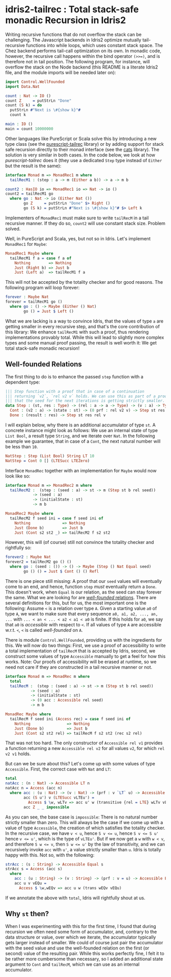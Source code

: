 # idris2-tailrec : Total stack-safe monadic Recursion in Idris2

Writing recursive functions that do not overflow the stack
can be challenging. The Javascript backends in Idris2
optimize mutually tail-recursive
functions into while loops, which uses constant stack space.
The Chez backend performs tail-call optimization on its own.
In monadic code, however, the recursive call happens within
the bind operator `(>>=)`, and is therefore not
in tail position. The following program, for instance,
will overflow the stack on the Node backend (this README
is a literate Idris2 file, and the module imports will be
needed later on):

```idris
import Control.WellFounded
import Data.Nat

count : Nat -> IO ()
count Z     = putStrLn "Done"
count (S k) = do
  putStrLn #"Next is \#{show k}"#
  count k

main : IO ()
main = count 10000000
```

Other languages like PureScript or Scala
solve this by introducing a new type class 
(see the [purescript-tailrec](https://github.com/purescript/purescript-tailrec)
library) or by adding support for stack safe recursion
directly to their monad interface
(see the [cats](https://github.com/typelevel/cats) library).
The solution is very similar in both cases. In the code
below, we look at how *purescript-tailrec* does it
(they use a dedicated `Step` type instead of `Either`
but the result is the same):

```idris
interface Monad m => MonadRec1 m where
  tailRecM1 : (step : a -> m (Either a b)) -> a -> m b

count2 : HasIO io => MonadRec1 io => Nat -> io ()
count2 = tailRecM1 go
  where go : Nat -> io (Either Nat ())
        go Z     = putStrLn "Done" $> Right ()
        go (S k) = putStrLn #"Next is \#{show k}"# $> Left k
```

Implementers of `MonadRec1` must make sure to write `tailRecM`
in a tail recursive manner. If they do so, `count2` will use constant
stack size. Problem solved.

Well, in PureScript and Scala, yes, but not so in Idris.
Let's implement `MonadRec1` for `Maybe`:

```idris
MonadRec1 Maybe where
  tailRecM1 f a = case f a of
    Nothing        => Nothing
    Just (Right b) => Just b
    Just (Left a)  => tailRecM1 f a
```

This will not be accepted by the totality checker
and for good reasons. The following program will loop
forever:

```idris
forever : Maybe Nat
forever = tailRecM1 go ()
  where go : () -> Maybe (Either () Nat)
        go () = Just $ Left ()
```

What we are lacking is a way to convince Idris, that the
values of type `a` are getting smaller in every recursive
step, and that's the core contribution of this library:
We enhance `tailRecM1` with such a proof, thus rendering
implementations provably total. While this will lead
to slightly more complex types and some manual proof
passing, the result is well worth it: We get total
stack-safe monadic recursion!

## Well-founded Relations

The first thing to do is to enhance the passed `step` function with
a dependent type:

```idris
||| Step function with a proof that in case of a continuation
||| returning `v2`, `rel v2 v` holds. We can use this as part of a proof
||| that the seed for the next iterations is getting strictly smaller.
data Step : (st, res : Type) -> (rel : a -> a -> Type) -> (v : a) -> Type where
  Cont : (v2 : a) -> (state : st) -> (0 prf : rel v2 v) -> Step st res rel v
  Done : (result : res) -> Step st res rel v
```

I will explain below, why there is an additional accumulator of type `st`.
A concrete instance might look as follows:
We use an internal state of type `List Bool`, a result type `String`,
and we iterate over `Nat`. In the following example
we guarantee, that in case of a `Cont`, the next natural number will
be less than `10`.

```idris
NatStep : Step (List Bool) String LT 10
NatStep = Cont 0 [] (LTESucc LTEZero)
```
Interface `MonadRec` together with an implementation for
`Maybe` would now look like so:

```idris
interface Monad m => MonadRec2 m where
  tailRecM2 :  (step : (seed : a) -> st -> m (Step st b rel seed))
            -> (seed : a)
            -> (initialState : st)
            -> m b

MonadRec2 Maybe where
  tailRecM2 f seed ini = case f seed ini of
    Nothing              => Nothing
    Just (Done b)        => Just b
    Just (Cont s2 st2 _) => tailRecM2 f s2 st2
```

However, this will (of course) still not convince the
totality checker and rightfully so:

```idris
forever2 : Maybe Nat
forever2 = tailRecM2 go () ()
  where go : (seed : ()) -> () -> Maybe (Step () Nat Equal seed)
        go () () = Just $ Cont () () Refl
```

There is one piece still missing: A proof that our `seed` values
will eventually come to an end, and hence, function `step` *must*
eventually return a `Done`. This doesn't work, when `Equal`
is our relation, as the seed can stay forever the same.
What we are looking for are
[*well-founded* relations](https://en.wikipedia.org/wiki/Well-founded_relation).
There are several definitions for this, but for us, the most important
one is the following: Assume `<` is a relation over type `A`.
Given a starting value `a0` of type `A`, we want to make sure that
every sequence `a0, a1, a2, ..., an, ...`
with `... < an < ... < a2 < a1 < a0` is finite. If this holds for `a0`,
we say that `a0` is *accessible* with respect to `<`.
If all values of type `A` are accessible w.r.t. `<`, `<` is
called *well-founded* on `A`.

There is module `Control.WellFounded`, providing us with the
ingredients for this. We will now do two things: First, we
use a proof of accessibility to write a total implementation
of `tailRecM` that is accepted by Idris, second, we construct
some values of type `Accessible` manually to get a feel for
how this works. Note: Our proofs of accessibility
will be erased at runtime,
so we need not care if they are constructed in a tail recursive
manner or not.

```idris
interface Monad m => MonadRec m where
  total
  tailRecM :  (step : (seed : a) -> st -> m (Step st b rel seed))
           -> (seed : a)
           -> (initialState : st)
           -> (0 acc : Accessible rel seed)
           -> m b

MonadRec Maybe where
  tailRecM f seed ini (Access rec) = case f seed ini of
    Nothing                => Nothing
    Just (Done b)          => Just b
    Just (Cont s2 st2 rel) => tailRecM f s2 st2 (rec s2 rel)
```

That was not too hard. The only constructor of `Accessible rel v1` provides
a function returning a new `Accessible rel v2` for all values `v2`,
for which `rel v2 v1` holds.

But can we be sure about this? Let's come up with some values
of type `Accessible`. First, the correct case with `Nat` and `LT`:

```idris
total
natAcc : (n : Nat) -> Accessible LT n
natAcc n = Access (acc n)
  where acc : (u : Nat) -> (v : Nat) -> (prf : v `LT` u) -> Accessible LT v
        acc (S u') v (LTESucc vLTEu') =
          Access $ \w, wLTv => acc u' w (transitive {rel = LTE} wLTv vLTEu')
        acc Z _ _ impossible
```

As you can see, the base case is `impossible`: There is no
natural number strictly smaller than zero. This will always
be the case if we come up with a value of type `Accessible`, the
creation of which satisfies the totality checker.
In the recursive case, we have `v < u`, hence `S v <= u`, hence `S v <= S u'`
hence `v <= u'`, which is the type of `vLTEu'`.
But if we now get a `w` with
`w < v`, and therefore `S w <= v`, then `S w <= u'` by the law of
transitivity, and we can recursively invoke `acc` with `u'`, a value strictly
smaller than `u`.
Idris is totally happy with this. Not so, with the following:

```idris
strAcc : (s : String) -> Accessible Equal s
strAcc s = Access (acc s)
  where
    acc : (u : String) -> (v : String) -> (prf : v = u) -> Accessible Equal v
    acc u v vEQu =
      Access $ \w,wEQv => acc u w (trans wEQv vEQu)
```

If we annotate the above with `total`, Idris will rightfully shout
at us.

## Why `st` then?

When I was experimenting with this for the first time, 
I found that during recursion we often need some form of
accumulator, and, contrary to the data structure or
value, over which we iterate, the accumulator typically
gets larger instead of smaller. We could of course just
pair the accumulator with the seed value and use
the well-founded relation on the first (or second) value
of the resulting pair. While this works perfectly fine, I
felt it to be rather more cumbersome than necessary, so
I added an additional state argument to `Cont` and
`tailRecM`, which we can use as an internal accumulator.
